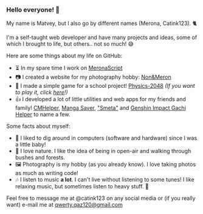 ### Hello everyone! 👋
My name is Matvey, but I also go by different names (Merona, Catink123). 🐈

I'm a self-taught web developer and have many projects and ideas, some of which I brought to life, but others.. not so much! 😅

Here are some things about my life on GitHub:
- ⏳ In my spare time I work on [MeronaScript](https://github.com/catink123/meronascript)
- 📷 I created a website for my photography hobby: [Non&Meron](https://nonmeron.web.app/)
- 🏫 I made a simple game for a school project! [Physics-2048](https://github.com/catink123/physics-2048/) *(If you want to play it, click [here](https://catink123.github.io/physics-2048)!)*
- 👍 I developed a lot of little utilities and web apps for my friends and family! [CMHelper](https://catink123.github.io/CMHelper), [Manga Saver](https://catink123.github.io/mngsav/), ["Smeta"](https://catink123.github.io/smeta) and [Genshin Impact Gachi Helper](https://catink123.github.io/gigachihelper/) to name a few. 

Some facts about myself:
- 🐣 I liked to dig around in computers (software and hardware) since I was a little baby!
- 🌳 I love nature. I like the idea of being in open-air and walking through bushes and forests. 
- 🖼️ Photography is my hobby (as you already know). I love taking photos as much as writing code! 
- 🎶 I listen to music **a lot**. I can't live without listening to some tunes! I like relaxing music, but sometimes listen to heavy stuff. 🎸

Feel free to message me at @catink123 on any social media or (if you really want) e-mail me at qwerty.qaz120@gmail.com
<!--
**catink123/catink123** is a ✨ _special_ ✨ repository because its `README.md` (this file) appears on your GitHub profile.

Here are some ideas to get you started:

- 🔭 I’m currently working on ...
- 🌱 I’m currently learning ...
- 👯 I’m looking to collaborate on ...
- 🤔 I’m looking for help with ...
- 💬 Ask me about ...
- 📫 How to reach me: ...
- 😄 Pronouns: ...
- ⚡ Fun fact: ...
-->
